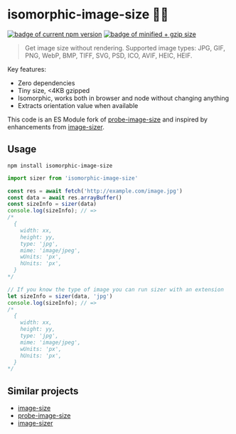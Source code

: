 # isomorphic-image-size 📸📏
[![badge of current npm version](https://badgen.net/npm/v/isomorphic-image-size)](https://www.npmjs.com/package/isomorphic-image-size) [![badge of minified + gzip size](https://badgen.net/bundlephobia/minzip/isomorhpic-image-size)](https://bundlephobia.com/package/isomorphic-image-size)

> Get image size without rendering. Supported image types: JPG, GIF, PNG, WebP, BMP, TIFF, SVG, PSD, ICO, AVIF, HEIC, HEIF.

Key features:
- Zero dependencies
- Tiny size, <4KB gzipped
- Isomorphic, works both in browser and node without changing anything
- Extracts orientation value when available

This code is an ES Module fork of [probe-image-size](https://github.com/nodeca/probe-image-size) and inspired by enhancements from [image-sizer](https://github.com/mfish33/image-sizer).

## Usage

```shell
npm install isomorphic-image-size
```

```js
import sizer from 'isomorphic-image-size'

const res = await fetch('http://example.com/image.jpg')
const data = await res.arrayBuffer()
const sizeInfo = sizer(data)
console.log(sizeInfo); // =>
/*
  {
    width: xx,
    height: yy,
    type: 'jpg',
    mime: 'image/jpeg',
    wUnits: 'px',
    hUnits: 'px',
  }
*/

// If you know the type of image you can run sizer with an extension
let sizeInfo = sizer(data, 'jpg')
console.log(sizeInfo); // =>
/*
  {
    width: xx,
    height: yy,
    type: 'jpg',
    mime: 'image/jpeg',
    wUnits: 'px',
    hUnits: 'px',
  }
*/
```

## Similar projects

- [image-size](https://github.com/netroy/image-size)
- [probe-image-size](https://github.com/nodeca/probe-image-size)
- [image-sizer](https://github.com/mfish33/image-sizer)
